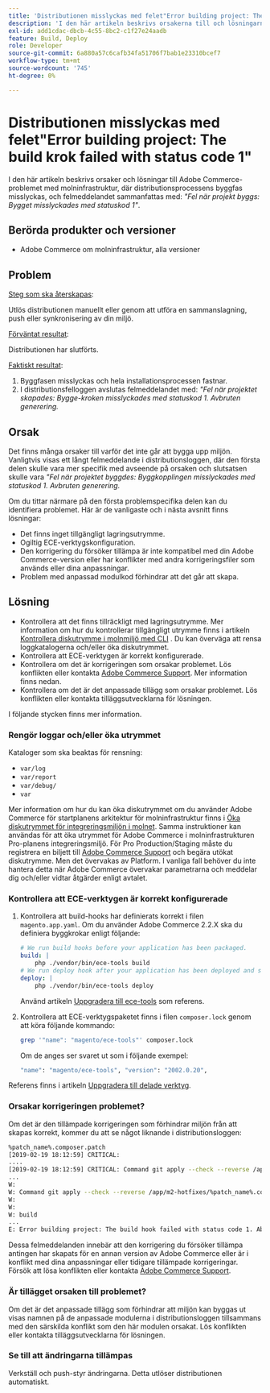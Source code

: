```yaml
---
title: 'Distributionen misslyckas med felet"Error building project: The build krok failed with status code 1"'
description: 'I den här artikeln beskrivs orsakerna till och lösningarna för Adobe Commerce när det gäller molninfrastruktursproblem, där installationsfasen misslyckas och felmeddelandet sammanfattas med: *"Fel när projekt byggs: Bygget misslyckades med statuskod 1"*.'
exl-id: add1cdac-dbcb-4c55-8bc2-c1f27e24aadb
feature: Build, Deploy
role: Developer
source-git-commit: 6a880a57c6cafb34fa51706f7bab1e23310bcef7
workflow-type: tm+mt
source-wordcount: '745'
ht-degree: 0%

---
```


# Distributionen misslyckas med felet&quot;Error building project: The build krok failed with status code 1&quot;

I den här artikeln beskrivs orsaker och lösningar till Adobe Commerce-problemet med molninfrastruktur, där distributionsprocessens byggfas misslyckas, och felmeddelandet sammanfattas med: *&quot;Fel när projekt byggs: Bygget misslyckades med statuskod 1&quot;*.

## Berörda produkter och versioner

* Adobe Commerce om molninfrastruktur, alla versioner

## Problem

<u>Steg som ska återskapas</u>:

Utlös distributionen manuellt eller genom att utföra en sammanslagning, push eller synkronisering av din miljö.

<u>Förväntat resultat</u>:

Distributionen har slutförts.

<u>Faktiskt resultat</u>:

1. Byggfasen misslyckas och hela installationsprocessen fastnar.
1. I distributionsfelloggen avslutas felmeddelandet med: *&quot;Fel när projektet skapades: Bygge-kroken misslyckades med statuskod 1. Avbruten generering.*

## Orsak

Det finns många orsaker till varför det inte går att bygga upp miljön. Vanligtvis visas ett långt felmeddelande i distributionsloggen, där den första delen skulle vara mer specifik med avseende på orsaken och slutsatsen skulle vara *&quot;Fel när projektet byggdes: Byggkopplingen misslyckades med statuskod 1. Avbruten generering.*

Om du tittar närmare på den första problemspecifika delen kan du identifiera problemet. Här är de vanligaste och i nästa avsnitt finns lösningar:

* Det finns inget tillgängligt lagringsutrymme.
* Ogiltig ECE-verktygskonfiguration.
* Den korrigering du försöker tillämpa är inte kompatibel med din Adobe Commerce-version eller har konflikter med andra korrigeringsfiler som används eller dina anpassningar.
* Problem med anpassad modulkod förhindrar att det går att skapa.

## Lösning

* Kontrollera att det finns tillräckligt med lagringsutrymme. Mer information om hur du kontrollerar tillgängligt utrymme finns i artikeln [Kontrollera diskutrymme i molnmiljö med CLI](/help/how-to/general/check-disk-space-on-cloud-environment-using-cli.md) . Du kan överväga att rensa loggkatalogerna och/eller öka diskutrymmet.
* Kontrollera att ECE-verktygen är korrekt konfigurerade.
* Kontrollera om det är korrigeringen som orsakar problemet. Lös konflikten eller kontakta [Adobe Commerce Support](/help/help-center-guide/help-center/magento-help-center-user-guide.md#submit-ticket). Mer information finns nedan.
* Kontrollera om det är det anpassade tillägg som orsakar problemet. Lös konflikten eller kontakta tilläggsutvecklarna för lösningen.

I följande stycken finns mer information.

### Rengör loggar och/eller öka utrymmet

Kataloger som ska beaktas för rensning:

* `var/log`
* `var/report`
* `var/debug/`
* `var`

Mer information om hur du kan öka diskutrymmet om du använder Adobe Commerce för startplanens arkitektur för molninfrastruktur finns i [Öka diskutrymmet för integreringsmiljön i molnet](/help/how-to/general/increase-disk-space-for-integration-environment-on-cloud.md). Samma instruktioner kan användas för att öka utrymmet för Adobe Commerce i molninfrastrukturen Pro-planens integreringsmiljö. För Pro Production/Staging måste du registrera en biljett till [Adobe Commerce Support](/help/help-center-guide/help-center/magento-help-center-user-guide.md#submit-ticket) och begära utökat diskutrymme. Men det övervakas av Platform. I vanliga fall behöver du inte hantera detta när Adobe Commerce övervakar parametrarna och meddelar dig och/eller vidtar åtgärder enligt avtalet.

### Kontrollera att ECE-verktygen är korrekt konfigurerade

1. Kontrollera att build-hooks har definierats korrekt i filen `magento.app.yaml`. Om du använder Adobe Commerce 2.2.X ska du definiera byggkrokar enligt följande:

   ```yaml
   # We run build hooks before your application has been packaged.
   build: |
       php ./vendor/bin/ece-tools build
   # We run deploy hook after your application has been deployed and started.
   deploy: |
       php ./vendor/bin/ece-tools deploy
   ```

   Använd artikeln [Uppgradera till ece-tools](https://experienceleague.adobe.com/en/docs/commerce-cloud-service/user-guide/dev-tools/ece-tools/install-package) som referens.

1. Kontrollera att ECE-verktygspaketet finns i filen `composer.lock` genom att köra följande kommando:

   ```bash
   grep '"name": "magento/ece-tools"' composer.lock
   ```

   Om de anges ser svaret ut som i följande exempel:

   ```bash
   "name": "magento/ece-tools", "version": "2002.0.20",
   ```

Referens finns i artikeln [Uppgradera till delade verktyg](https://experienceleague.adobe.com/en/docs/commerce-cloud-service/user-guide/dev-tools/ece-tools/install-package).

### Orsakar korrigeringen problemet?

Om det är den tillämpade korrigeringen som förhindrar miljön från att skapas korrekt, kommer du att se något liknande i distributionsloggen:

```bash
%patch_name%.composer.patch
[2019-02-19 18:12:59] CRITICAL:
....
[2019-02-19 18:12:59] CRITICAL: Command git apply --check --reverse /app/m2-hotfixes/%patch_name%.composer.patch returned code 1
...
W:
W: Command git apply --check --reverse /app/m2-hotfixes/%patch_name%.composer.patch returned code 1
W:
W:
W: build
...
E: Error building project: The build hook failed with status code 1. Aborted build.
```

Dessa felmeddelanden innebär att den korrigering du försöker tillämpa antingen har skapats för en annan version av Adobe Commerce eller är i konflikt med dina anpassningar eller tidigare tillämpade korrigeringar. Försök att lösa konflikten eller kontakta [Adobe Commerce Support](/help/help-center-guide/help-center/magento-help-center-user-guide.md#submit-ticket).

### Är tillägget orsaken till problemet?

Om det är det anpassade tillägg som förhindrar att miljön kan byggas ut visas namnen på de anpassade modulerna i distributionsloggen tillsammans med den särskilda konflikt som den här modulen orsakat. Lös konflikten eller kontakta tilläggsutvecklarna för lösningen.

### Se till att ändringarna tillämpas

Verkställ och push-styr ändringarna. Detta utlöser distributionen automatiskt.
